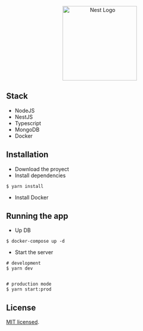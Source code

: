 <p align="center">
  <a href="http://nestjs.com/" target="blank"><img src="https://nestjs.com/img/logo-small.svg" width="200" alt="Nest Logo" /></a>
</p>

## Stack

- NodeJS
- NestJS
- Typescript
- MongoDB
- Docker

## Installation

- Download the proyect
- Install dependencies
```
$ yarn install
```
- Install Docker

## Running the app
- Up DB
```
$ docker-compose up -d
```

- Start the server
```
# development
$ yarn dev


# production mode
$ yarn start:prod
```


## License

[MIT licensed](LICENSE).
